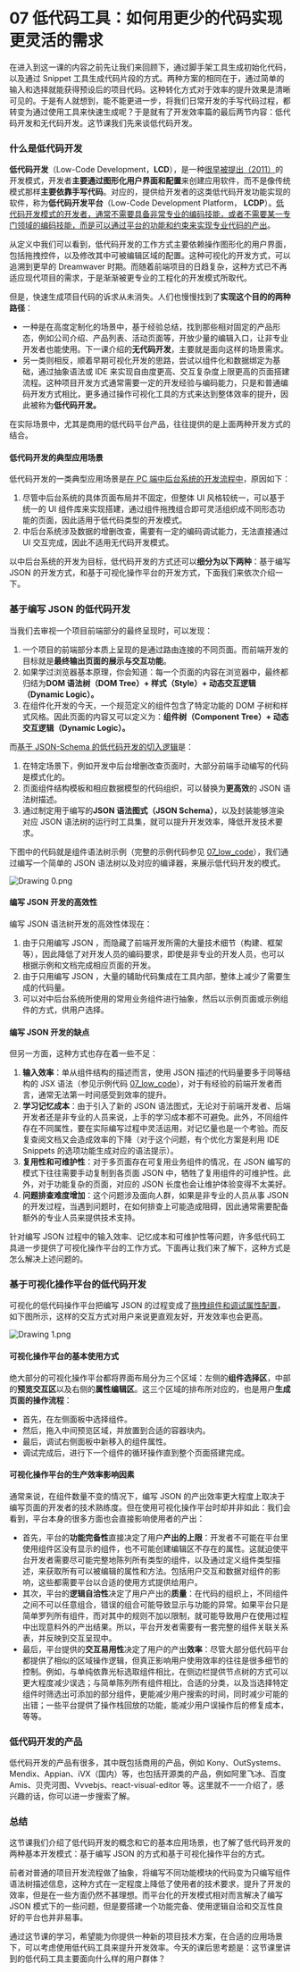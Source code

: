 # 07 低代码工具：如何用更少的代码实现更灵活的需求

在进入到这一课的内容之前先让我们来回顾下，通过脚手架工具生成初始化代码，以及通过 Snippet 工具生成代码片段的方式。两种方案的相同在于，通过简单的输入和选择就能获得预设后的项目代码。这种转化方式对于效率的提升效果是清晰可见的。于是有人就想到，能不能更进一步，将我们日常开发的手写代码过程，都转变为通过使用工具来快速生成呢？于是就有了开发效率篇的最后两节内容：低代码开发和无代码开发。这节课我们先来谈低代码开发。

### 什么是低代码开发

**低代码开发**（Low-Code Development，**LCD**），是一种[很早被提出（2011）](https://en.wikipedia.org/wiki/Low-code_development_platform)的开发模式，开发者**主要通过图形化用户界面和配置**来创建应用软件，而不是像传统模式那样**主要依靠手写代码**。对应的，提供给开发者的这类低代码开发功能实现的软件，称为**低代码开发平台**（Low-Code Development Platform， **LCDP**）。<u>低代码开发模式的开发者，通常不需要具备非常专业的编码技能，或者不需要某一专门领域的编码技能，而是可以通过平台的功能和约束来实现专业代码的产出</u>。

从定义中我们可以看到，低代码开发的工作方式主要依赖操作图形化的用户界面，包括拖拽控件，以及修改其中可被编辑区域的配置。这种可视化的开发方式，可以追溯到更早的 Dreamwaver 时期。而随着前端项目的日趋复杂，这种方式已不再适应现代项目的需求，于是渐渐被更专业的工程化的开发模式所取代。

但是，快速生成项目代码的诉求从未消失。人们也慢慢找到了**实现这个目的的两种路径**：

- 一种是在高度定制化的场景中，基于经验总结，找到那些相对固定的产品形态，例如公司介绍、产品列表、活动页面等，开放少量的编辑入口，让非专业开发者也能使用。下一课介绍的**无代码开发**，主要就是面向这样的场景需求。
- 另一类则相反，顺着早期可视化开发的思路，尝试以组件化和数据绑定为基础，通过抽象语法或 IDE 来实现自由度更高、交互复杂度上限更高的页面搭建流程。这种项目开发方式通常需要一定的开发经验与编码能力，只是和普通编码开发方式相比，更多通过操作可视化工具的方式来达到整体效率的提升，因此被称为**低代码开发。**

在实际场景中，尤其是商用的低代码平台产品，往往提供的是上面两种开发方式的结合。

#### 低代码开发的典型应用场景

低代码开发的一类典型应用场景是<u>在 PC 端中后台系统的开发流程中</u>，原因如下：

1. 尽管中后台系统的具体页面布局并不固定，但整体 UI 风格较统一，可以基于统一的 UI 组件库来实现搭建，通过组件拖拽组合即可灵活组织成不同形态功能的页面，因此适用于低代码类型的开发模式。
2. 中后台系统涉及数据的增删改查，需要有一定的编码调试能力，无法直接通过 UI 交互完成，因此不适用无代码开发模式。

以中后台系统的开发为目标，低代码开发的方式还可以**细分为以下两种**：基于编写 JSON 的开发方式，和基于可视化操作平台的开发方式，下面我们来依次介绍一下。

### 基于编写 JSON 的低代码开发

当我们去审视一个项目前端部分的最终呈现时，可以发现：

1. 一个项目的前端部分本质上呈现的是通过路由连接的不同页面。而前端开发的目标就是**最终输出页面的展示与交互功能**。
2. 如果学过浏览器基本原理，你会知道：每一个页面的内容在浏览器中，最终都归结为**DOM 语法树（DOM Tree）+ 样式（Style）+ 动态交互逻辑（Dynamic Logic）。**
3. 在组件化开发的今天，一个规范定义的组件包含了特定功能的 DOM 子树和样式风格。因此页面的内容又可以定义为：**组件树（Component Tree）+ 动态交互逻辑（Dynamic Logic）。**

而<u>基于 JSON-Schema 的低代码开发的切入逻辑</u>是：

1. 在特定场景下，例如开发中后台增删改查页面时，大部分前端手动编写的代码是模式化的。
2. 页面组件结构模板和相应数据模型的代码组织，可以替换为**更高效**的 JSON 语法树描述。
3. 通过制定用于编写的**JSON 语法图式（JSON Schema）**，以及封装能够渲染对应 JSON 语法树的运行时工具集，就可以提升开发效率，降低开发技术要求。

下图中的代码就是组件语法树示例（完整的示例代码参见 [07_low_code](https://github.com/fe-efficiency/lessons_fe_efficiency/tree/master/07_low_code)），我们通过编写一个简单的 JSON 语法树以及对应的编译器，来展示低代码开发的模式。

![Drawing 0.png](https://learn.lianglianglee.com/%e4%b8%93%e6%a0%8f/%e5%89%8d%e7%ab%af%e5%b7%a5%e7%a8%8b%e5%8c%96%e7%b2%be%e8%ae%b2-%e5%ae%8c/assets/CgqCHl9MyGOAKUrZAAFHKI-ma8o592.png)

#### 编写 JSON 开发的高效性

编写 JSON 语法树开发的高效性体现在：

1. 由于只用编写 JSON ，而隐藏了前端开发所需的大量技术细节（构建、框架等），因此降低了对开发人员的编码要求，即使是非专业的开发人员，也可以根据示例和文档完成相应页面的开发。
2. 由于只用编写 JSON ，大量的辅助代码集成在工具内部，整体上减少了需要生成的代码量。
3. 可以对中后台系统所使用的常用业务组件进行抽象，然后以示例页面或示例组件的方式，供用户选择。

#### 编写 JSON 开发的缺点

但另一方面，这种方式也存在着一些不足：

1. **输入效率**：单从组件结构的描述而言，使用 JSON 描述的代码量要多于同等结构的 JSX 语法（参见示例代码 [07_low_code](https://github.com/fe-efficiency/lessons_fe_efficiency/tree/master/07_low_code)），对于有经验的前端开发者而言，通常无法第一时间感受到效率的提升。
2. **学习记忆成本**：由于引入了新的 JSON 语法图式，无论对于前端开发者、后端开发者还是非专业的人员来说，上手的学习成本都不可避免。此外，不同组件存在不同属性，要在实际编写过程中灵活运用，对记忆量也是一个考验。而反复查阅文档又会造成效率的下降（对于这个问题，有个优化方案是利用 IDE Snippets 的选项功能生成对应的语法提示）。
3. **复用性和可维护性**：对于多页面存在可复用业务组件的情况，在 JSON 编写的模式下往往需要手动复制到各页面 JSON 中，牺牲了复用组件的可维护性。此外，对于功能复杂的页面，对应的 JSON 长度也会让维护体验变得不太美好。
4. **问题排查难度增加**：这个问题涉及面向人群，如果是非专业的人员从事 JSON 的开发过程，当遇到问题时，在如何排查上可能造成阻碍，因此通常需要配备额外的专业人员来提供技术支持。

针对编写 JSON 过程中的输入效率、记忆成本和可维护性等问题，许多低代码工具进一步提供了可视化操作平台的工作方式。下面再让我们来了解下，这种方式是怎么解决上述问题的。

### 基于可视化操作平台的低代码开发

可视化的低代码操作平台把编写 JSON 的过程变成了<u>拖拽组件和调试属性配置</u>，如下图所示，这样的交互方式对用户来说更直观友好，开发效率也会更高。

![Drawing 1.png](https://learn.lianglianglee.com/%e4%b8%93%e6%a0%8f/%e5%89%8d%e7%ab%af%e5%b7%a5%e7%a8%8b%e5%8c%96%e7%b2%be%e8%ae%b2-%e5%ae%8c/assets/CgqCHl9MyHmAdpfQAAdLANM4tuQ134.png)

#### 可视化操作平台的基本使用方式

绝大部分的可视化操作平台都将界面布局分为三个区域：左侧的**组件选择区**，中部的**预览交互区**以及右侧的**属性编辑区**。这三个区域的排布所对应的，也是用户**生成页面的操作流程**：

- 首先，在左侧面板中选择组件。
- 然后，拖入中间预览区域，并放置到合适的容器块内。
- 最后，调试右侧面板中新移入的组件属性。
- 调试完成后，进行下一个组件的循环操作直到整个页面搭建完成。

#### 可视化操作平台的生产效率影响因素

通常来说，在组件数量不变的情况下，编写 JSON 的产出效率更大程度上取决于编写页面的开发者的技术熟练度。但在使用可视化操作平台时却并非如此：我们会看到，平台本身的很多方面也会直接影响使用者的产出：

- 首先，平台的**功能完备性**直接决定了用户**产出的上限**：开发者不可能在平台里使用组件区没有显示的组件，也不可能创建编辑区不存在的属性。这就迫使平台开发者需要尽可能完整地陈列所有类型的组件，以及通过定义组件类型描述，来获取所有可以被编辑的属性和方法。包括用户交互和数据对组件的影响，这些都需要平台以合适的使用方式提供给用户。
- 其次，平台的**逻辑自洽性**决定了用户产出的**质量**：在代码的组织上，不同组件之间不可以任意组合，错误的组合可能导致显示与功能的异常。如果平台只是简单罗列所有组件，而对其中的规则不加以限制，就可能导致用户在使用过程中出现意料外的产出结果。所以，平台开发者需要有一套完整的组件关联关系表，并反映到交互呈现中。
- 最后，平台提供的**交互易用性**决定了用户的产出**效率**：尽管大部分低代码平台都提供了相似的区域操作逻辑，但真正影响用户使用效率的往往是很多细节的控制。例如，与单纯依靠光标选取组件相比，在侧边栏提供节点树的方式可以更大程度减少误选；与简单陈列所有组件相比，合适的分类，以及当选择特定组件时筛选出可添加的部分组件，更能减少用户搜索的时间，同时减少可能的出错；一些平台提供了操作栈回放的功能，能减少用户误操作后的修复成本，等等。

### 低代码开发的产品

低代码开发的产品有很多，其中既包括商用的产品，例如 Kony、OutSystems、Mendix、Appian、iVX（国内）等，也包括开源类的产品，例如阿里飞冰、百度 Amis、贝壳河图、Vvvebjs、react-visual-editor 等。这里就不一一介绍了，感兴趣的话，你可以进一步搜索了解。

### 总结

这节课我们介绍了低代码开发的概念和它的基本应用场景，也了解了低代码开发的两种基本开发模式：基于编写 JSON 的方式和基于可视化操作平台的方式。

前者对普通的项目开发流程做了抽象，将编写不同功能模块的代码变为只编写组件语法树描述信息，这种方式在一定程度上降低了使用者的技术要求，提升了开发的效率，但是在一些方面仍然不甚理想。而平台化的开发模式相对而言解决了编写 JSON 模式下的一些问题，但是要搭建一个功能完备、使用逻辑自洽和交互性良好的平台也并非易事。

通过这节课的学习，希望能为你提供一种新的项目技术方案，在合适的应用场景下，可以考虑使用低代码工具来提升开发效率。今天的课后思考题是：这节课里讲到的低代码工具主要面向什么样的用户群体？
